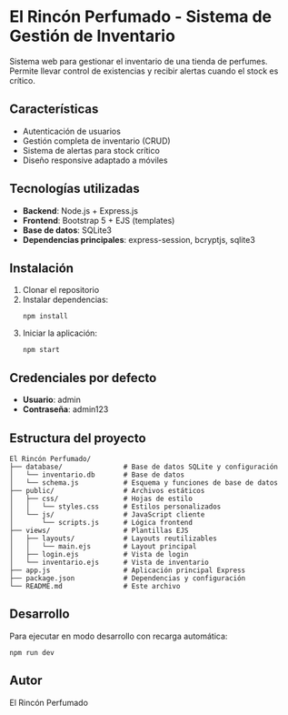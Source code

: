 # El Rincón Perfumado - Sistema de Gestión de Inventario

Sistema web para gestionar el inventario de una tienda de perfumes. Permite llevar control de existencias y recibir alertas cuando el stock es crítico.

## Características

- Autenticación de usuarios
- Gestión completa de inventario (CRUD)
- Sistema de alertas para stock crítico
- Diseño responsive adaptado a móviles

## Tecnologías utilizadas

- **Backend**: Node.js + Express.js
- **Frontend**: Bootstrap 5 + EJS (templates)
- **Base de datos**: SQLite3
- **Dependencias principales**: express-session, bcryptjs, sqlite3

## Instalación

1. Clonar el repositorio
2. Instalar dependencias:
   ```
   npm install
   ```
3. Iniciar la aplicación:
   ```
   npm start
   ```
   
## Credenciales por defecto

- **Usuario**: admin
- **Contraseña**: admin123

## Estructura del proyecto

```
El Rincón Perfumado/
├── database/               # Base de datos SQLite y configuración
│   └── inventario.db       # Base de datos
│   └── schema.js           # Esquema y funciones de base de datos
├── public/                 # Archivos estáticos
│   ├── css/                # Hojas de estilo
│   │   └── styles.css      # Estilos personalizados
│   └── js/                 # JavaScript cliente
│       └── scripts.js      # Lógica frontend
├── views/                  # Plantillas EJS
│   ├── layouts/            # Layouts reutilizables
│   │   └── main.ejs        # Layout principal
│   ├── login.ejs           # Vista de login
│   └── inventario.ejs      # Vista de inventario
├── app.js                  # Aplicación principal Express
├── package.json            # Dependencias y configuración
└── README.md               # Este archivo
```

## Desarrollo

Para ejecutar en modo desarrollo con recarga automática:

```
npm run dev
```

## Autor

El Rincón Perfumado 